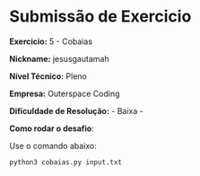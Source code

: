 # Submissão de Exercicio

**Exercicio:** 5 - Cobaias

**Nickname:** jesusgautamah

**Nível Técnico:** Pleno

**Empresa:** Outerspace Coding

**Dificuldade de Resolução:** - Baixa -

**Como rodar o desafio**: 

Use o comando abaixo: 
```bash
python3 cobaias.py input.txt
```
